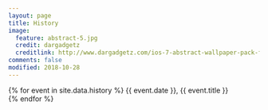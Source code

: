 ```yaml
---
layout: page
title: History
image:
  feature: abstract-5.jpg
  credit: dargadgetz
  creditlink: http://www.dargadgetz.com/ios-7-abstract-wallpaper-pack-for-iphone-5-and-ipod-touch-retina/
comments: false
modified: 2018-10-28
---
```


{% for event in site.data.history %}
  {{ event.date }}, {{ event.title }} <br>
{% endfor %}
